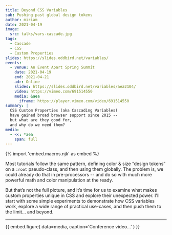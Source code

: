 ```yaml
---
title: Beyond CSS Variables
sub: Pushing past global design tokens
author: miriam
date: 2021-04-19
image:
  src: talks/vars-cascade.jpg
tags:
  - Cascade
  - CSS
  - Custom Properties
slides: https://slides.oddbird.net/variables/
events:
  - venue: An Event Apart Spring Summit
    date: 2021-04-19
    end: 2021-04-21
    adr: Online
    slides: https://slides.oddbird.net/variables/aea2104/
    video: https://vimeo.com/691514550
    media: &aea
      iframe: https://player.vimeo.com/video/691514550
summary: |
  CSS Custom Properties (aka Cascading Variables)
  have gained broad browser support since 2015 --
  but what are they good for,
  and why do we need them?
media:
  - <<: *aea
    span: full
---
```

{% import 'embed.macros.njk' as embed %}

Most tutorials follow the same pattern,
defining color & size “design tokens” on a `:root` pseudo-class,
and then using them globally.
The problem is, we could already do that in pre-processors --
and do so with much more powerful math and color manipulation at the ready.

But that’s not the full picture,
and it’s time for us to examine
what makes custom properties unique in CSS
and explore their unexpected power.
I'll start with some simple experiments
to demonstrate how CSS variables work,
explore a wide range of practical use-cases,
and then push them to the limit... and beyond.

------

{{ embed.figure(
  data=media,
  caption='Conference video...'
) }}
